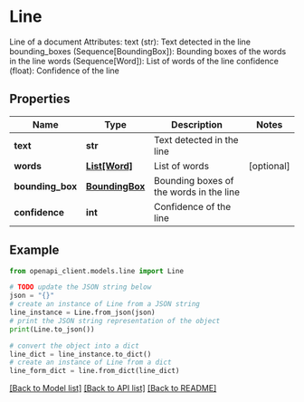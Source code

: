 # Line

Line of a document      Attributes:         text (str): Text detected in the line         bounding_boxes (Sequence[BoundingBox]): Bounding boxes of the words in the line         words (Sequence[Word]): List of words of the line         confidence (float): Confidence of the line     

## Properties

Name | Type | Description | Notes
------------ | ------------- | ------------- | -------------
**text** | **str** | Text detected in the line | 
**words** | [**List[Word]**](Word.md) | List of words | [optional] 
**bounding_box** | [**BoundingBox**](BoundingBox.md) | Bounding boxes of the words in the line | 
**confidence** | **int** | Confidence of the line | 

## Example

```python
from openapi_client.models.line import Line

# TODO update the JSON string below
json = "{}"
# create an instance of Line from a JSON string
line_instance = Line.from_json(json)
# print the JSON string representation of the object
print(Line.to_json())

# convert the object into a dict
line_dict = line_instance.to_dict()
# create an instance of Line from a dict
line_form_dict = line.from_dict(line_dict)
```
[[Back to Model list]](../README.md#documentation-for-models) [[Back to API list]](../README.md#documentation-for-api-endpoints) [[Back to README]](../README.md)


